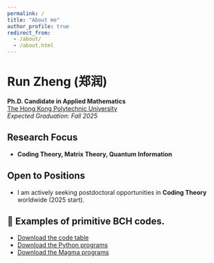 ```yaml
---
permalink: /
title: "About me"
author_profile: true
redirect_from: 
  - /about/
  - /about.html
---
```


# Run Zheng (郑润)

**Ph.D. Candidate in Applied Mathematics**  
[The Hong Kong Polytechnic University](https://www.polyu.edu.hk/)  
*Expected Graduation: Fall 2025*  

##  Research Focus
- **Coding Theory, Matrix Theory, Quantum Information**

##  Open to Positions
-   I am actively seeking postdoctoral opportunities in **Coding Theory** worldwide (2025 start). 
  
<section>
  <h2>📂 Examples of primitive BCH codes.</h2>
  <ul>
    <li><a href="downloads/Exmaples of BCH codes.xlsx" download> Download the code table
    <li><a href="downloads/Python code.zip" download> Download the Python programs
    <li><a href="downloads/Magma code.zip" download> Download the Magma programs  
  </ul>
</section>
 
